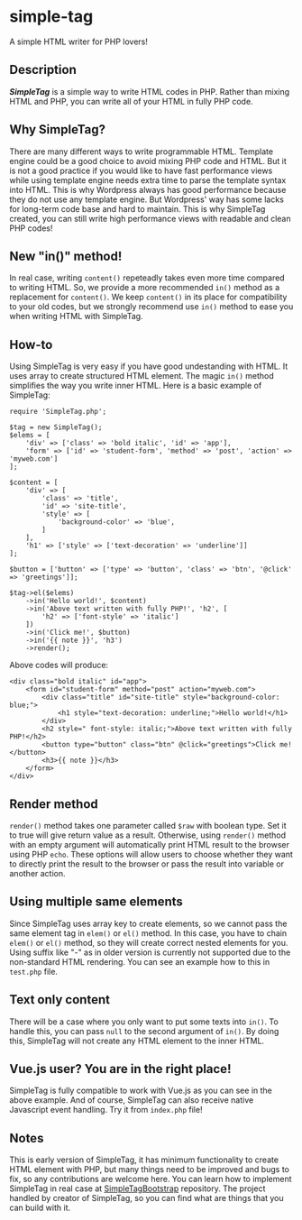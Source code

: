 # simple-tag
A simple HTML writer for PHP lovers!

## Description
<strong><i>SimpleTag</i></strong> is a simple way to write HTML codes in PHP.
Rather than mixing HTML and PHP, you can write all of your HTML in fully PHP code.

## Why SimpleTag?
There are many different ways to write programmable HTML. Template engine could be
a good choice to avoid mixing PHP code and HTML. But it is not a good practice if 
you would like to have fast performance views while using template engine needs extra time 
to parse the template syntax into HTML. This is why Wordpress always has good performance because 
they do not use any template engine. But Wordpress' way has some lacks for long-term 
code base and hard to maintain. This is why SimpleTag created, you can still write high performance
views with readable and clean PHP codes!

## New "in()" method!
In real case, writing `content()` repeteadly takes even more time compared to writing HTML. 
So, we provide a more recommended `in()` method as a replacement for `content()`. We keep `content()`
in its place for compatibility to your old codes, but we strongly recommend use `in()` method to ease you
when writing HTML with SimpleTag.

## How-to
Using SimpleTag is very easy if you have good undestanding with HTML. It uses array
to create structured HTML element. The magic `in()` method simplifies the way you
write inner HTML. Here is a basic example of SimpleTag:
```
require 'SimpleTag.php';

$tag = new SimpleTag();
$elems = [
    'div' => ['class' => 'bold italic', 'id' => 'app'],
    'form' => ['id' => 'student-form', 'method' => 'post', 'action' => 'myweb.com']
];

$content = [
    'div' => [
        'class' => 'title', 
        'id' => 'site-title',
        'style' => [
            'background-color' => 'blue',
        ]
    ],
    'h1' => ['style' => ['text-decoration' => 'underline']]
];

$button = ['button' => ['type' => 'button', 'class' => 'btn', '@click' => 'greetings']];

$tag->el($elems)
    ->in('Hello world!', $content)
    ->in('Above text written with fully PHP!', 'h2', [
        'h2' => ['font-style' => 'italic']
    ])
    ->in('Click me!', $button)
    ->in('{{ note }}', 'h3')
    ->render();
```
Above codes will produce:
```
<div class="bold italic" id="app">
    <form id="student-form" method="post" action="myweb.com">
        <div class="title" id="site-title" style="background-color: blue;">
            <h1 style="text-decoration: underline;">Hello world!</h1>
        </div>
        <h2 style=" font-style: italic;">Above text written with fully PHP!</h2>
        <button type="button" class="btn" @click="greetings">Click me!</button>
        <h3>{{ note }}</h3>
    </form>
</div>
```
## Render method
`render()` method takes one parameter called `$raw` with boolean type. Set it to true will give return value as a result. Otherwise, using `render()` method with an empty argument will automatically print HTML result to the browser using PHP `echo`. These options will allow users to choose whether they want to directly print the result to the browser or pass the result into variable or another action.

## Using multiple same elements
Since SimpleTag uses array key to create elements, so we cannot pass the same element tag in `elem()` or `el()` method. 
In this case, you have to chain `elem()` or `el()` method, so they will create correct nested elements for you. Using suffix like "-" as in older version is currently not supported due to the non-standard HTML rendering. You can see an example how to this in `test.php` file.

## Text only content
There will be a case where you only want to put some texts into `in()`. To handle this, you can pass `null` to the second argument of `in()`. By doing this, SimpleTag will not create any HTML element to the inner HTML.

## Vue.js user? You are in the right place!
SimpleTag is fully compatible to work with Vue.js as you can see in the above example. And of course, SimpleTag can also receive native Javascript event handling. Try it from `index.php` file! 

## Notes
This is early version of SimpleTag, it has minimum functionality to create HTML element with PHP,
but many things need to be improved and bugs to fix, so any contributions are welcome here. You can learn how to implement SimpleTag in real case at [SimpleTagBootstrap](https://github.com/adnzaki/simple-tag-bootstrap) repository. The project handled by creator of SimpleTag, so you can find what are things that you can build with it.